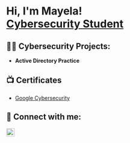 <h1>Hi, I'm Mayela! <br/><a href="https://www.linkedin.com/in/mayela-galaz-795575276/">Cybersecurity Student</a></h1>

<h2>👨‍💻 Cybersecurity Projects:</h2>

- <b> Active Directory Practice </b>
  

<h2>📺 Certificates </h2>

- [Google Cybersecurity](https://coursera.org/share/b3b113692c041a642af199019338fba8) 
 
<h2> 🤳 Connect with me:</h2>

[<img align="left" alt="MayelaGalaz | LinkedIn" width="22px" src="https://cdn.jsdelivr.net/npm/simple-icons@v3/icons/linkedin.svg" />][linkedin]

[linkedin]: https://linkedin.com/in/mayela-galaz-795575276
